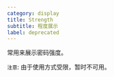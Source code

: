 ```yaml
---
category: display
title: Strength
subtitle: 程度展示
label: deprecated
---
```

  
<alert type="info">常用来展示密码强度。<alert> 

<alert>`注意`: 由于使用方式受限，暂时不可用。</alert>

<examples />
